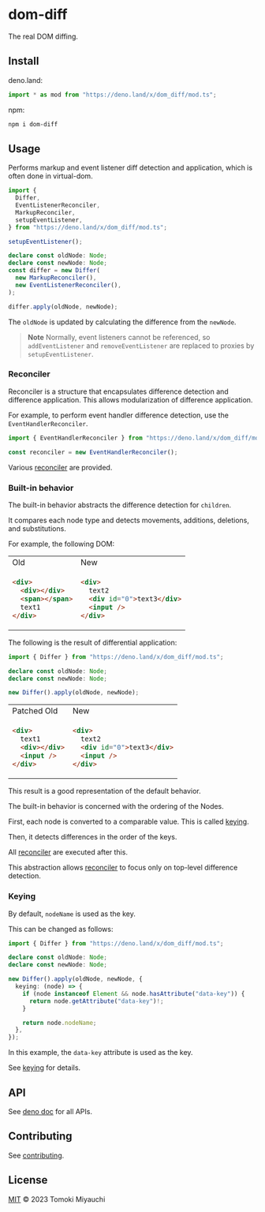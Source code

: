 # dom-diff

The real DOM diffing.

## Install

deno.land:

```ts
import * as mod from "https://deno.land/x/dom_diff/mod.ts";
```

npm:

```bash
npm i dom-diff
```

## Usage

Performs markup and event listener diff detection and application, which is
often done in virtual-dom.

```ts
import {
  Differ,
  EventListenerReconciler,
  MarkupReconciler,
  setupEventListener,
} from "https://deno.land/x/dom_diff/mod.ts";

setupEventListener();

declare const oldNode: Node;
declare const newNode: Node;
const differ = new Differ(
  new MarkupReconciler(),
  new EventListenerReconciler(),
);

differ.apply(oldNode, newNode);
```

The `oldNode` is updated by calculating the difference from the `newNode`.

> **Note** Normally, event listeners cannot be referenced, so `addEventListener`
> and `removeEventListener` are replaced to proxies by `setupEventListener`.

### Reconciler

Reconciler is a structure that encapsulates difference detection and difference
application. This allows modularization of difference application.

For example, to perform event handler difference detection, use the
`EventHandlerReconciler`.

```ts
import { EventHandlerReconciler } from "https://deno.land/x/dom_diff/mod.ts";

const reconciler = new EventHandlerReconciler();
```

Various [reconciler](docs/reconciler.md) are provided.

### Built-in behavior

The built-in behavior abstracts the difference detection for `children`.

It compares each node type and detects movements, additions, deletions, and
substitutions.

For example, the following DOM:

<table>
<tr>
<td> Old </td> <td> New </td>
</tr>
<tr>
<td>

```html
<div>
  <div></div>
  <span></span>
  text1
</div>
```

</td>
<td>

```html
<div>
  text2
  <div id="0">text3</div>
  <input />
</div>
```

</td>
</tr>
</table>

The following is the result of differential application:

```ts
import { Differ } from "https://deno.land/x/dom_diff/mod.ts";

declare const oldNode: Node;
declare const newNode: Node;

new Differ().apply(oldNode, newNode);
```

<table>
<tr>
<td> Patched Old </td> <td> New </td>
</tr>
<tr>
<td>

```html
<div>
  text1
  <div></div>
  <input />
</div>
```

</td>
<td>

```html
<div>
  text2
  <div id="0">text3</div>
  <input />
</div>
```

</td>
</tr>
</table>

This result is a good representation of the default behavior.

The built-in behavior is concerned with the ordering of the Nodes.

First, each node is converted to a comparable value. This is called
[keying](#keying).

Then, it detects differences in the order of the keys.

All [reconciler](#reconciler) are executed after this.

This abstraction allows [reconciler](#reconciler) to focus only on top-level
difference detection.

### Keying

By default, `nodeName` is used as the key.

This can be changed as follows:

```ts
import { Differ } from "https://deno.land/x/dom_diff/mod.ts";

declare const oldNode: Node;
declare const newNode: Node;

new Differ().apply(oldNode, newNode, {
  keying: (node) => {
    if (node instanceof Element && node.hasAttribute("data-key")) {
      return node.getAttribute("data-key")!;
    }

    return node.nodeName;
  },
});
```

In this example, the `data-key` attribute is used as the key.

See [keying](docs/keying.md) for details.

## API

See [deno doc](https://deno.land/x/dom_diff?doc) for all APIs.

## Contributing

See [contributing](CONTRIBUTING.md).

## License

[MIT](LICENSE) © 2023 Tomoki Miyauchi

